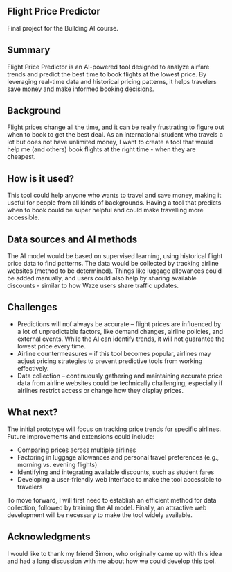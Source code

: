 ## Flight Price Predictor

Final project for the Building AI course.

## Summary

Flight Price Predictor is an AI-powered tool designed to analyze airfare trends and predict the best time to book flights at the lowest price. By leveraging real-time data and historical pricing patterns, it helps travelers save money and make informed booking decisions.

## Background

Flight prices change all the time, and it can be really frustrating to figure out when to book to get the best deal. As an international student who travels a lot but does not have unlimited money, I want to create a tool that would help me (and others) book flights at the right time - when they are cheapest.

## How is it used?

This tool could help anyone who wants to travel and save money, making it useful for people from all kinds of backgrounds. Having a tool that predicts when to book could be super helpful and could make travelling more accessible. 

## Data sources and AI methods

The AI model would be based on supervised learning, using historical flight price data to find patterns. The data would be collected by tracking airline websites (method to be determined). Things like luggage allowances could be added manually, and users could also help by sharing available discounts - similar to how Waze users share traffic updates.

## Challenges

* Predictions will noť always be accurate – flight prices are influenced by a lot of unpredictable factors, like demand changes, airline policies, and external events. While the AI can identify trends, it will not guarantee the lowest price every time.
* Airline countermeasures – if this tool becomes popular, airlines may adjust pricing strategies to prevent predictive tools from working effectively.
* Data collection – continuously gathering and maintaining accurate price data from airline websites could be technically challenging, especially if airlines restrict access or change how they display prices.

## What next?

The initial prototype will focus on tracking price trends for specific airlines. Future improvements and extensions could include:
* Comparing prices across multiple airlines
* Factoring in luggage allowances and personal travel preferences (e.g., morning vs. evening flights)
* Identifying and integrating available discounts, such as student fares
* Developing a user-friendly web interface to make the tool accessible to travelers

To move forward, I will first need to establish an efficient method for data collection, followed by training the AI model. Finally, an attractive web development will be necessary to make the tool widely available.

## Acknowledgments

I would like to thank my friend Šimon, who originally came up with this idea and had a long discussion with me about how we could develop this tool.
